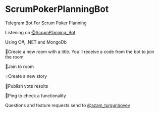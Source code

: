 # ScrumPokerPlanningBot
Telegram Bot For Scrum Poker Planning

Listening on [@ScrumPlanning_Bot](https://t.me/ScrumPlanning_Bot)

Using C#, .NET and MongoDb

🔆Сreate a new room with a title. You'll receive a code from the bot to join the room

🔌Join to room

💡Create a new story

🧾Publish vote results

🏓Ping to check a functionality

Questions and feature requests send to [@azam_turgunboyev](https://tg://user?id=350696802)
